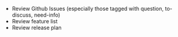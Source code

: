 * Review Github Issues (especially those tagged with question, to-discuss, need-info)
* Review feature list
* Review release plan